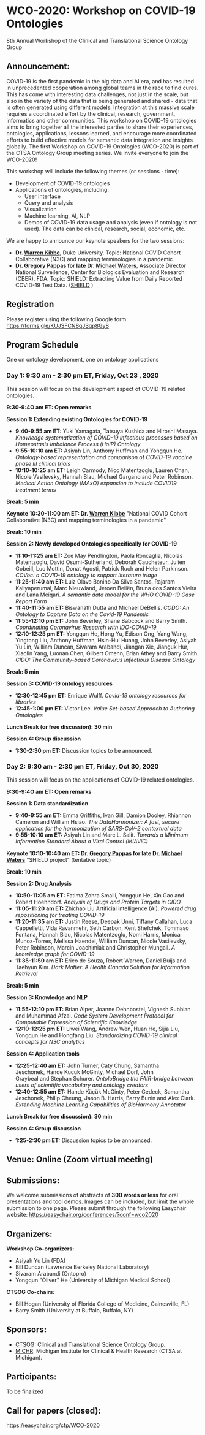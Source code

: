# WCO-2020: Workshop on COVID-19 Ontologies
8th Annual Workshop of the Clinical and Translational Science Ontology Group

## Announcement: 
COVID-19 is the first pandemic in the big data and AI era, and has resulted in unprecedented cooperation among global teams in the race to find cures. This has come with interesting data challenges, not just in the scale, but also in the variety of the data that is being generated and shared - data that is often generated using different models. Integration at this massive scale requires a coordinated effort by the clinical, research, government, informatics and other communities. This workshop on COVID-19 ontologies aims to bring together all the interested parties to share their experiences, ontologies, applications, lessons learned, and encourage more coordinated efforts to build effective models for semantic data integration and insights globally. The first Workshop on COVID-19 Ontologies (WCO-2020) is part of the CTSA Ontology Group meeting series. We invite everyone to join the WCO-2020!   

This workshop will include the following themes (or sessions - time):
- Development of COVID-19 ontologies 
- Applications of ontologies, including: 
  - User interface
  - Query and analysis 
  - Visualization
  - Machine learning, AI, NLP
  - Demos of COVID-19 data usage and analysis (even if ontology is not used). The data can be clinical, research, social, economic, etc. 

We are happy to announce our keynote speakers for the two sessions:
- **Dr. [Warren Kibbe](https://scholars.duke.edu/person/warren.kibbe)**, Duke University. Topic: National COVID Cohort Collaborative (N3C) and mapping terminologies in a pandemic
- **Dr. [Gregory Pappas](https://www.linkedin.com/in/gregory-pappas-md-phd-3031687/) for late Dr. [Michael Waters](https://www.tributearchive.com/obituaries/18488618/Michael-Stephan-Waters)**, Associate Director National Surveilence, Center for Biologics Evaluation and Research (CBER), FDA. Topic: SHIELD: Extracting Value from Daily Reported COVID-19 Test Data. ([SHIELD](https://mdic.org/wp-content/uploads/2020/02/SHIELD-Harmonizing-Standards-Application-to-Accelerate-Innovation.pdf) )

## Registration   
Please register using the following Google form: 
https://forms.gle/KUJSFCN8qJSqp8Gy8 

## Program Schedule  
One on ontology development, one on ontology applications

### Day 1: 9:30 am - 2:30 pm ET, Friday, Oct 23 , 2020
This session will focus on the development aspect of COVID-19 related ontologies.

**9:30-9:4O am ET: Open remarks**

**Session 1: Extending existing Ontologies for COVID-19**
- **9:40-9:55 am ET:** Yuki Yamagata, Tatsuya Kushida and Hiroshi Masuya.	*Knowledge systematization of COVID-19 infectious processes based on Homeostasis Imbalance Process (HoIP) Ontology*
- **9:55-10:10 am ET:** Asiyah Lin, Anthony Huffman and Yongqun He.	*Ontology-based representation and comparison of COVID-19 vaccine phase III clinical trials*
- **10:10-10:25 am ET:** Leigh Carmody, Nico Matentzoglu, Lauren Chan, Nicole Vasilevsky, Hannah Blau, Michael Gargano and Peter Robinson.	*Medical Action Ontology (MAxO) expansion to include COVID19 treatment terms*

**Break: 5 min**

**Keynote**
**10:30-11:00 am ET: Dr. [Warren Kibbe](https://scholars.duke.edu/person/warren.kibbe)**  "National COVID Cohort Collaborative (N3C) and mapping terminologies in a pandemic"

**Break: 10 min**

**Session 2: Newly developed Ontologies specifically for COVID-19**
- **11:10-11:25 am ET:** Zoe May Pendlington, Paola Roncaglia, Nicolas Matentzoglu, David Osumi-Sutherland, Deborah Caucheteur, Julien Gobeill, Luc Mottin, Donat Agosti, Patrick Ruch and Helen Parkinson.	*COVoc: a COVID-19 ontology to support literature triage*
- **11:25-11:40 am ET:**  Luiz Olavo Bonino Da Silva Santos, Rajaram Kaliyaperumal, Marc Nieuwland, Jeroen Beliën, Bruna dos Santos Vieira and Lana Meiqari.	*A semantic data model for the WHO COVID-19 Case Report Form*
-  **11:40-11:55 am ET:** Biswanath Dutta and Michael DeBellis.	*CODO: An Ontology to Capture Data on the Covid-19 Pandemic*
- **11:55-12:10 pm ET:** John Beverley, Shane Babcock and Barry Smith.	*Coordinating Coronavirus Research with IDO-COVID-19*
-  **12:10-12:25 pm ET:** Yongqun He, Hong Yu, Edison Ong, Yang Wang, Yingtong Liu, Anthony Huffman, Hsin-Hui Huang, John Beverley, Asiyah Yu Lin, William Duncan, Sivaram Arabandi, Jiangan Xie, Jianguk Hur, Xiaolin Yang, Luonan Chen, Gilbert Omenn, Brian Athey and Barry Smith.	*CIDO: The Community-based Coronavirus Infectious Disease Ontology*

**Break: 5 min**

**Session 3: COVID-19 ontology resources**
- **12:30-12:45 pm ET:** Enrique Wulff. *Covid-19 ontology resources for libraries*
- **12:45-1:00 pm ET:** Victor Lee. *Value Set-based Approach to Authoring Ontologies*

**Lunch Break (or free discussion): 30 min**

**Session 4: Group discussion**
- **1:30-2:30 pm ET:** Discussion topics to be announced. 


### Day 2: 9:30 am - 2:30 pm ET, Friday, Oct 30, 2020
This session will focus on the applications of COVID-19 related ontologies.

**9:30-9:4O am ET: Open remarks**

**Session 1: Data standardization**
- **9:40-9:55 am ET:** Emma Griffiths, Ivan Gill, Damion Dooley, Rhiannon Cameron and William Hsiao. *The DataHarmonizer: A fast, secure application for the harmonization of SARS-CoV-2 contextual data* 
- **9:55-10:10 am ET:** Asiyah Lin and Marc L. Salit.	*Towards a Minimum Information Standard About a Viral Control (MIAViC)*

**Keynote**
**10:10-10:40 am ET: Dr. [Gregory Pappas](https://www.linkedin.com/in/gregory-pappas-md-phd-3031687/) for late Dr. [Michael Waters](https://www.tributearchive.com/obituaries/18488618/Michael-Stephan-Waters)** "SHIELD project" (tentative topic)

**Break: 10 min**

**Session 2: Drug Analysis**

- **10:50-11:05 am ET:** Fatima Zohra Smaili, Yongqun He, Xin Gao and Robert Hoehndorf. *Analysis of Drugs and Protein Targets in CIDO*
- **11:05-11:20 am ET:** Zhichao Liu	Artificial intelligence (AI). *Powered drug repositioning for treating COVID-19*
- **11:20-11:35 am ET:** Justin Reese, Deepak Unni, Tiffany Callahan, Luca Cappelletti, Vida Ravanmehr, Seth Carbon, Kent Shefchek, Tommaso Fontana, Hannah Blau, Nicolas Matentzoglu, Nomi Harris, Monica Munoz-Torres, Melissa Haendel, William Duncan, Nicole Vasilevsky, Peter Robinson, Marcin Joachimiak and Christopher Mungall.	*A knowledge graph for COVID-19*
- **11:35-11:50 am ET:** Erico de Souza, Robert Warren, Daniel Buijs and Taehyun Kim.	*Dark Matter: A Health Canada Solution for Information Retrieval*

**Break: 5 min**

**Session 3: Knowledge and NLP**

- **11:55-12:10 pm ET:**  Brian Alper, Joanne Dehnbostel, Vignesh Subbian and Muhammad Afzal. *Code System Development Protocol for Computable Expression of Scientific Knowledge*
- **12:10-12:25 pm ET:**  Liwei Wang, Andrew Wen, Huan He, Sijia Liu, Yongqun He and Hongfang Liu. *Standardizing COVID-19 clinical concepts for N3C analytics*

**Session 4: Application tools**

- **12:25-12:40 am ET:**  John Turner, Caty Chung, Samantha Jeschonek, Hande Kucuk McGinty, Michael Dorf, John Graybeal and Stephan Schurer.	*OntoloBridge the FAIR-bridge between users of scientific vocabulary and ontology creators*
- **12:40-12:55 am ET:** Hande Küçük McGinty, Peter Gedeck, Samantha Jeschonek, Philip Cheung, Jason B. Harris, Barry Bunin and Alex Clark.	*Extending Machine Learning Capabilities of BioHarmony Annotator*

**Lunch Break (or free discussion): 30 min**

**Session 4: Group discussion**
- **1:25-2:30 pm ET:** Discussion topics to be announced. 

## Venue: Online (Zoom virtual meeting)

## Submissions:
We welcome submissions of abstracts of **300 words or less** for oral presentations and tool demos. Images can be included, but limit the whole submission to one page. 
Please submit through the following Easychair website:
https://easychair.org/conferences/?conf=wco2020 

## Organizers:

**Workshop Co-organizers:**
- Asiyah Yu Lin (FDA)
- Bill Duncan (Lawrence Berkeley National Laboratory)
- Sivaram Arabandi (Ontopro)
- Yongqun “Oliver” He (University of Michigan Medical School)

**CTSOG Co-chairs:**
- Bill Hogan (University of Florida College of Medicine, Gainesville, FL)
- Barry Smith (University at Buffalo, Buffalo, NY)

## Sponsors:
- [CTSOG](http://ncorwiki.buffalo.edu/index.php/Clinical_and_Translational_Science_Ontology_Group): Clinical and Translational Science Ontology Group. 
- [MICHR](https://michr.umich.edu/): Michigan Institute for Clinical & Health Research (CTSA at Michigan).
 
## Participants:
To be finalized

## Call for papers (closed):  
https://easychair.org/cfp/WCO-2020
